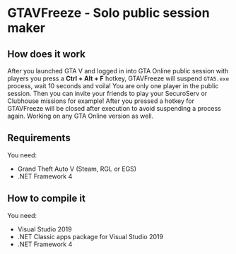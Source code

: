 # GTAVFreeze - Solo public session maker
## How does it work

After you launched GTA V and logged in into GTA Online public session with players you press a **Ctrl + Alt + F** hotkey, GTAVFreeze will suspend `GTA5.exe` process, wait 10 seconds and voila! You are only one player in the public session. Then you can invite your friends to play your SecuroServ or Clubhouse missions for example!
After you pressed a hotkey for GTAVFreeze will be closed after execution to avoid suspending a process again.
Working on any GTA Online version as well.

## Requirements

You need:
* Grand Theft Auto V (Steam, RGL or EGS)
* .NET Framework 4

## How to compile it

You need:
* Visual Studio 2019
* .NET Classic apps package for Visual Studio 2019
* .NET Framework 4